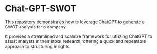 # Chat-GPT-SWOT
This repository demonstrates how to leverage ChatGPT to generate a SWOT analysis for a company.

It provides a streamlined and scalable framework for utilizing ChatGPT to assist analysts in their stock research, offering a quick and repeatable approach to structuring insights.
